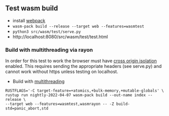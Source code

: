## Test wasm build

* install [webpack](https://rustwasm.github.io/wasm-pack/installer/)
* `wasm-pack build --release --target web --features=wasmtest`
* `python3 src/wasm/test/serve.py`
* http://localhost:8080/src/wasm/test/test.html

### Build with multithreading via rayon

In order for this test to work the browser must have [cross origin isolation](https://web.dev/cross-origin-isolation-guide/) enabled. This requires sending the appropriate headers (see serve.py)
and cannot work without https unless testing on localhost.

* Build with [multithreading](https://github.com/GoogleChromeLabs/wasm-bindgen-rayon)
```
RUSTFLAGS='-C target-feature=+atomics,+bulk-memory,+mutable-globals' \ 
rustup run nightly-2022-04-07 wasm-pack build --out-name index --release \ 
--target web --features=wasmtest,wasmrayon -- -Z build-std=panic_abort,std
```